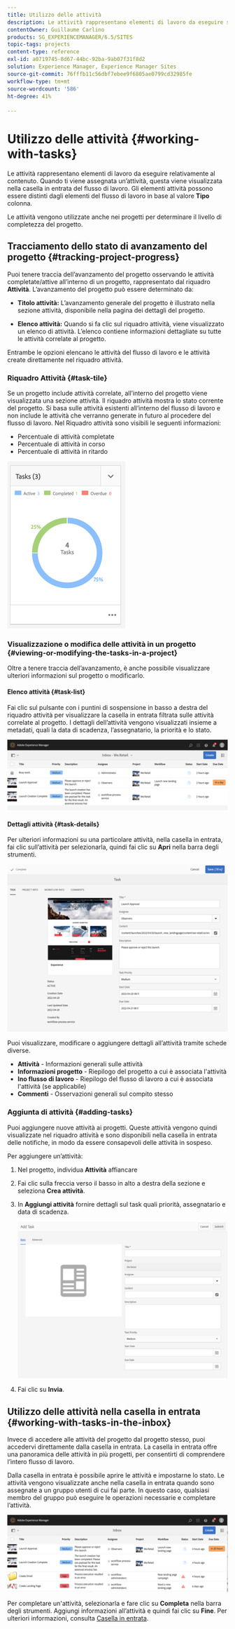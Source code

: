 ```yaml
---
title: Utilizzo delle attività
description: Le attività rappresentano elementi di lavoro da eseguire sul contenuto e vengono utilizzate nei progetti per determinare il livello di completezza delle attività correnti
contentOwner: Guillaume Carlino
products: SG_EXPERIENCEMANAGER/6.5/SITES
topic-tags: projects
content-type: reference
exl-id: a0719745-8d67-44bc-92ba-9ab07f31f8d2
solution: Experience Manager, Experience Manager Sites
source-git-commit: 76fffb11c56dbf7ebee9f6805ae0799cd32985fe
workflow-type: tm+mt
source-wordcount: '586'
ht-degree: 41%

---
```



# Utilizzo delle attività {#working-with-tasks}

Le attività rappresentano elementi di lavoro da eseguire relativamente al contenuto. Quando ti viene assegnata un’attività, questa viene visualizzata nella casella in entrata del flusso di lavoro. Gli elementi attività possono essere distinti dagli elementi del flusso di lavoro in base al valore **Tipo** colonna.

Le attività vengono utilizzate anche nei progetti per determinare il livello di completezza del progetto.

## Tracciamento dello stato di avanzamento del progetto {#tracking-project-progress}

Puoi tenere traccia dell’avanzamento del progetto osservando le attività completate/attive all’interno di un progetto, rappresentato dal riquadro **Attività**. L’avanzamento del progetto può essere determinato da:

* **Titolo attività:** L’avanzamento generale del progetto è illustrato nella sezione attività, disponibile nella pagina dei dettagli del progetto.

* **Elenco attività:** Quando si fa clic sul riquadro attività, viene visualizzato un elenco di attività. L’elenco contiene informazioni dettagliate su tutte le attività correlate al progetto.

Entrambe le opzioni elencano le attività del flusso di lavoro e le attività create direttamente nel riquadro attività.

### Riquadro Attività {#task-tile}

Se un progetto include attività correlate, all’interno del progetto viene visualizzata una sezione attività. Il riquadro attività mostra lo stato corrente del progetto. Si basa sulle attività esistenti all’interno del flusso di lavoro e non include le attività che verranno generate in futuro al procedere del flusso di lavoro. Nel Riquadro attività sono visibili le seguenti informazioni:

* Percentuale di attività completate
* Percentuale di attività in corso
* Percentuale di attività in ritardo

![Riquadro Attività](assets/project-tile-tasks.png)

### Visualizzazione o modifica delle attività in un progetto {#viewing-or-modifying-the-tasks-in-a-project}

Oltre a tenere traccia dell’avanzamento, è anche possibile visualizzare ulteriori informazioni sul progetto o modificarlo.

#### Elenco attività {#task-list}

Fai clic sul pulsante con i puntini di sospensione in basso a destra del riquadro attività per visualizzare la casella in entrata filtrata sulle attività correlate al progetto. I dettagli dell’attività vengono visualizzati insieme a metadati, quali la data di scadenza, l’assegnatario, la priorità e lo stato.

![Casella in entrata attività progetto](assets/project-tasks.png)

#### Dettagli attività {#task-details}

Per ulteriori informazioni su una particolare attività, nella casella in entrata, fai clic sull’attività per selezionarla, quindi fai clic su **Apri** nella barra degli strumenti.

![Dettagli attività](assets/project-task-detail.png)

Puoi visualizzare, modificare o aggiungere dettagli all’attività tramite schede diverse.

* **Attività** - Informazioni generali sulle attività
* **Informazioni progetto** - Riepilogo del progetto a cui è associata l&#39;attività
* **Ino flusso di lavoro** - Riepilogo del flusso di lavoro a cui è associata l&#39;attività (se applicabile)
* **Commenti** - Osservazioni generali sul compito stesso

### Aggiunta di attività {#adding-tasks}

Puoi aggiungere nuove attività ai progetti. Queste attività vengono quindi visualizzate nel riquadro attività e sono disponibili nella casella in entrata delle notifiche, in modo da essere consapevoli delle attività in sospeso.

Per aggiungere un’attività:

1. Nel progetto, individua **Attività** affiancare
1. Fai clic sulla freccia verso il basso in alto a destra della sezione e seleziona **Crea attività**.
1. In **Aggiungi attività** fornire dettagli sul task quali priorità, assegnatario e data di scadenza.

   ![Aggiunta di un’attività](assets/project-add-task.png)

1. Fai clic su **Invia**.

## Utilizzo delle attività nella casella in entrata {#working-with-tasks-in-the-inbox}

Invece di accedere alle attività del progetto dal progetto stesso, puoi accedervi direttamente dalla casella in entrata. La casella in entrata offre una panoramica delle attività in più progetti, per consentirti di comprendere l’intero flusso di lavoro.

Dalla casella in entrata è possibile aprire le attività e impostarne lo stato. Le attività vengono visualizzate anche nella casella in entrata quando sono assegnate a un gruppo utenti di cui fai parte. In questo caso, qualsiasi membro del gruppo può eseguire le operazioni necessarie e completare l’attività.

![Casella in entrata](assets/project-inbox.png)

Per completare un&#39;attività, selezionarla e fare clic su **Completa** nella barra degli strumenti. Aggiungi informazioni all’attività e quindi fai clic su **Fine**. Per ulteriori informazioni, consulta [Casella in entrata](/help/sites-authoring/inbox.md).
